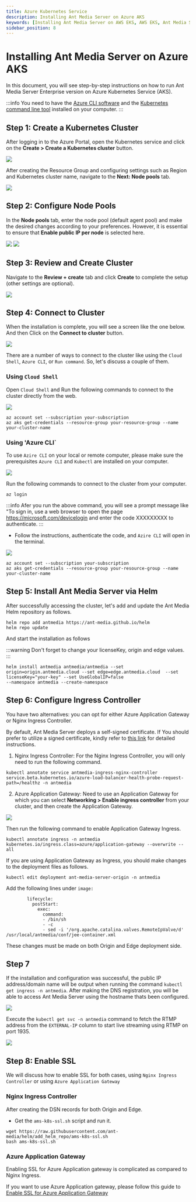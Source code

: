 ```yaml
---
title: Azure Kubernetes Service 
description: Installing Ant Media Server on Azure AKS 
keywords: [Installing Ant Media Server on AWS EKS, AWS EKS, Ant Media Server Documentation, Ant Media Server Tutorials]
sidebar_position: 8
---
```


# Installing Ant Media Server on Azure AKS

In this document, you will see step-by-step instructions on how to run Ant Media Server Enterprise version on Azure Kubernetes Service (AKS).

:::info
You need to have the [Azure CLI software](https://learn.microsoft.com/en-us/cli/azure/install-azure-cli) and the [Kubernetes command line tool](https://kubernetes.io/docs/tasks/tools/) installed on your computer.
:::

## Step 1: Create a Kubernetes Cluster

After logging in to the Azure Portal, open the Kubernetes service and click on the **Create > Create a Kubernetes cluster** button.

![](@site/static/img/azure-aks/azure-aks-1.png)

After creating the Resource Group and configuring settings such as Region and Kubernetes cluster name, navigate to the **Next: Node pools** tab.

![](@site/static/img/azure-aks/azure-aks-2.png)

## Step 2: Configure Node Pools

In the **Node pools** tab, enter the node pool (default agent pool) and make the desired changes according to your preferences. However, it is essential to ensure that **Enable public IP per node** is selected here.

![](@site/static/img/azure-aks/azure-aks-3-1.png)
![](@site/static/img/azure-aks/azure-aks-3-2.png)

## Step 3: Review and Create Cluster

Navigate to the **Review + create** tab and click **Create** to complete the setup (other settings are optional).

![](@site/static/img/azure-aks/azure-aks-4.png)

## Step 4: Connect to Cluster

When the installation is complete, you will see a screen like the one below. And then Click on the **Connect to cluster** button.

![](@site/static/img/azure-aks/azure-aks-5-1.png)

There are a number of ways to connect to the cluster like using the `Cloud Shell`, `Azure CLI`, or `Run command`. So, let's discuss a couple of them.

### Using `Cloud Shell`

Open `Cloud Shell` and Run the following commands to connect to the cluster directly from the web.

![](@site/static/img/azure-aks/using-cloud-shell.png)

```
az account set --subscription your-subscription
az aks get-credentials --resource-group your-resource-group --name your-cluster-name
```

### Using 'Azure CLI`

To use `Azire CLI` on your local or remote computer, please make sure the prerequisites `Azure CLI` and `Kubectl` are installed on your computer.

![](@site/static/img/azure-aks/using-azure-cli.png)

Run the following commands to connect to the cluster from your computer.
```
az login
```
:::info
Afer you run the above command, you will see a prompt message like "To sign in, use a web browser to open the page https://microsoft.com/devicelogin and enter the code XXXXXXXXX to authenticate.
:::

- Follow the instructions, authenticate the code, and `Azire CLI` will open in the terminal.

![](@site/static/img/azure-aks/azure-cli-success.png)

```
az account set --subscription your-subscription
az aks get-credentials --resource-group your-resource-group --name your-cluster-name
```

## Step 5: Install Ant Media Server via Helm

After successfully accessing the cluster, let's add and update the Ant Media Helm repository as follows.

```
helm repo add antmedia https://ant-media.github.io/helm
helm repo update
```

And start the installation as follows

:::warning
Don't forget to change your licenseKey, origin and edge values.
:::

```
helm install antmedia antmedia/antmedia --set origin=origin.antmedia.cloud --set edge=edge.antmedia.cloud  --set licenseKey="your-key" --set UseGlobalIP=false 
--namespace antmedia --create-namespace
```

## Step 6: Configure Ingress Controller

You have two alternatives: you can opt for either Azure Application Gateway or Nginx Ingress Controller.

By default, Ant Media Server deploys a self-signed certificate. If You should prefer to utilize a signed certificate, kindly refer to [this link](https://antmedia.io/docs/guides/clustering-and-scaling/kubernetes/deploy-ams-on-kubernetes/#install-an-ssl-certificate) for detailed instructions.


1. Nginx Ingress Controller: For the Nginx Ingress Controller, you will only need to run the following command.

```
kubectl annotate service antmedia-ingress-nginx-controller service.beta.kubernetes.io/azure-load-balancer-health-probe-request-path=/healthz -n antmedia
```


2. Azure Application Gateway: Need to use an Application Gateway for which you can select **Networking > Enable ingress controller** from your cluster, and then create the Application Gateway.

![](@site/static/img/azure-aks/azure-aks-7.png)

Then run the following command to enable Application Gateway Ingress.

```shell
kubectl annotate ingress -n antmedia kubernetes.io/ingress.class=azure/application-gateway --overwrite --all
```
If you are using Application Gateway as Ingress, you should make changes to the deployment files as follows.
```
kubectl edit deployment ant-media-server-origin -n antmedia
```
Add the following lines under `image:`

```
        lifecycle:
          postStart:
            exec:
              command:
              - /bin/sh
              - -c
              - sed -i '/org.apache.catalina.valves.RemoteIpValve/d' /usr/local/antmedia/conf/jee-container.xml
```
These changes must be made on both Origin and Edge deployment side.

## Step 7

If the installation and configuration was successful, the public IP address/domain name will be output when running the command `kubectl get ingress -n antmedia`. After making the DNS registration, you will be able to access Ant Media Server using the hostname thats been configured.

![](@site/static/img/azure-aks/azure-aks-8-1.png)

Execute the `kubectl get svc -n antmedia` command to fetch the RTMP address from the `EXTERNAL-IP` column to start live streaming using RTMP on port 1935.

![](@site/static/img/azure-aks/azure-aks-8-2.png)

## Step 8: Enable SSL
We will discuss how to enable SSL for both cases, using `Nginx Ingress Controller` or using `Azure Application Gateway`

### Nginx Ingress Controller
After creating the DSN records for both Origin and Edge.
- Get the `ams-k8s-ssl.sh` script and run it.
```
wget https://raw.githubusercontent.com/ant-media/helm/add_helm_repo/ams-k8s-ssl.sh
bash ams-k8s-ssl.sh
```

### Azure Application Gateway
Enabling SSL for Azure Application gateway is complicated as compared to Nginx Ingress.

If you want to use Azure Application gateway, please follow this guide to [Enable SSL for Azure Application Gateway](https://antmedia.io/ssl-for-azure-app-gateway-for-scaling-azure-ant-media/)

